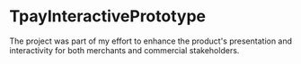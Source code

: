 # TpayInteractivePrototype

The project was part of my effort to enhance the product's presentation and interactivity for both merchants and commercial stakeholders.

